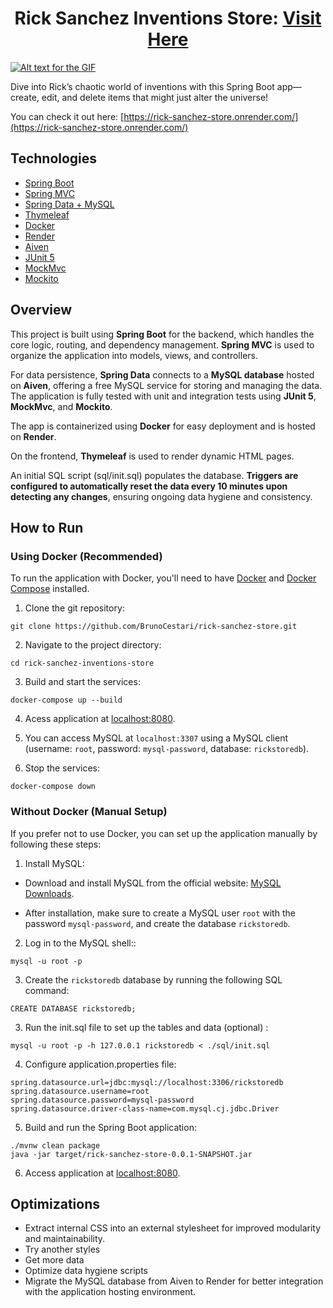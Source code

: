<h1 align="center">
  Rick Sanchez Inventions Store: <a target="_blank" href="https://rick-sanchez-store.onrender.com/" >Visit Here</a>
</h1>


[![Alt text for the GIF](https://github.com/user-attachments/assets/accffb07-59b0-4854-b9ee-c8b660e8a6a6)
](https://rick-sanchez-store.onrender.com/)
    
Dive into Rick’s chaotic world of inventions with this Spring Boot app—create, edit, and delete items that might just alter the universe!

You can check it out here: [https://rick-sanchez-store.onrender.com/](https://rick-sanchez-store.onrender.com/)
## Technologies

- [Spring Boot](https://spring.io/projects/spring-boot)
- [Spring MVC](https://docs.spring.io/spring-framework/reference/web/webmvc.html)
- [Spring Data + MySQL](https://spring.io/guides/gs/accessing-data-mysql)
- [Thymeleaf](https://www.thymeleaf.org/doc/tutorials/3.0/thymeleafspring.html)
- [Docker](https://spring.io/guides/gs/spring-boot-docker)
- [Render](https://render.com/)
- [Aiven](https://aiven.io/)
- [JUnit 5](https://junit.org/junit5/)
- [MockMvc](https://spring.io/guides/gs/testing-web)
- [Mockito](https://site.mockito.org/)


## Overview
This project is built using **Spring Boot** for the backend, which handles the core logic, routing, and dependency management. **Spring MVC** is used to organize the application into models, views, and controllers.

For data persistence, **Spring Data** connects to a **MySQL database** hosted on **Aiven**, offering a free MySQL service for storing and managing the data. The application is fully tested with unit and integration tests using **JUnit 5**, **MockMvc**, and **Mockito**.

The app is containerized using **Docker** for easy deployment and is hosted on **Render**.

On the frontend, **Thymeleaf** is used to render dynamic HTML pages.

An initial SQL script (sql/init.sql) populates the database. **Triggers are configured to automatically reset the data every 10 minutes upon detecting any changes**, ensuring ongoing data hygiene and consistency.

## How to Run


###  Using Docker (Recommended)

To run the application with Docker, you'll need to have [Docker](https://docs.docker.com/engine/) and [Docker Compose](https://docs.docker.com/compose/) installed. 

1. Clone the git repository:
```
git clone https://github.com/BrunoCestari/rick-sanchez-store.git 
```
2. Navigate to the project directory:
```
cd rick-sanchez-inventions-store
```
3. Build and start the services:

```
docker-compose up --build
```
4. Acess application at [localhost:8080](http://localhost:8080).


5. You can access MySQL at `localhost:3307` using a MySQL client (username: `root`, password: `mysql-password`, database: `rickstoredb`).


6. Stop the services:
```
docker-compose down
```


### Without Docker (Manual Setup)

If you prefer not to use Docker, you can set up the application manually by following these steps:

1. Install MySQL:
- Download and install MySQL from the official website: [MySQL Downloads](https://dev.mysql.com/downloads/https://dev.mysql.com/downloads/).


- After installation, make sure to create a MySQL user `root` with the password `mysql-password`, and create the database `rickstoredb`.

2.  Log in to the MySQL shell::

  ``` 
  mysql -u root -p
  ```
3. Create the `rickstoredb` database by running the following SQL command:
  ```
  CREATE DATABASE rickstoredb;
  ```

3.  Run  the init.sql file  to set up the tables and data (optional) :
```
mysql -u root -p -h 127.0.0.1 rickstoredb < ./sql/init.sql

```
4. Configure application.properties file:
```properties
spring.datasource.url=jdbc:mysql://localhost:3306/rickstoredb
spring.datasource.username=root
spring.datasource.password=mysql-password
spring.datasource.driver-class-name=com.mysql.cj.jdbc.Driver
```

5. Build and run the Spring Boot application:
```
./mvnw clean package
java -jar target/rick-sanchez-store-0.0.1-SNAPSHOT.jar
```

6. Access application at [localhost:8080](http://localhost:8080).



## Optimizations
- Extract internal CSS into an external stylesheet for improved modularity and maintainability. 
- Try another styles
- Get more data
- Optimize data hygiene scripts
- Migrate the MySQL database from Aiven to Render for better integration with the application hosting environment.